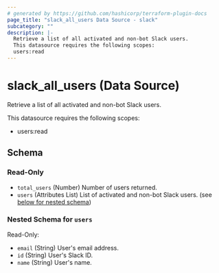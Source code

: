 ```yaml
---
# generated by https://github.com/hashicorp/terraform-plugin-docs
page_title: "slack_all_users Data Source - slack"
subcategory: ""
description: |-
  Retrieve a list of all activated and non-bot Slack users.
  This datasource requires the following scopes:
  users:read
---
```


# slack_all_users (Data Source)

Retrieve a list of all activated and non-bot Slack users.

This datasource requires the following scopes:

- users:read



<!-- schema generated by tfplugindocs -->
## Schema

### Read-Only

- `total_users` (Number) Number of users returned.
- `users` (Attributes List) List of activated and non-bot Slack users. (see [below for nested schema](#nestedatt--users))

<a id="nestedatt--users"></a>
### Nested Schema for `users`

Read-Only:

- `email` (String) User's email address.
- `id` (String) User's Slack ID.
- `name` (String) User's name.
